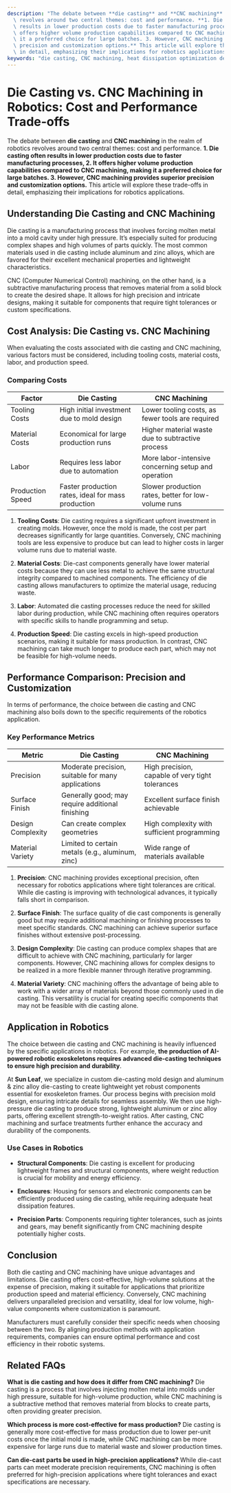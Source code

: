 ```yaml
---
description: "The debate between **die casting** and **CNC machining** in the realm of robotics\
  \ revolves around two central themes: cost and performance. **1. Die casting often\
  \ results in lower production costs due to faster manufacturing processes, 2. It\
  \ offers higher volume production capabilities compared to CNC machining, making\
  \ it a preferred choice for large batches. 3. However, CNC machining provides superior\
  \ precision and customization options.** This article will explore these trade-offs\
  \ in detail, emphasizing their implications for robotics applications."
keywords: "die casting, CNC machining, heat dissipation optimization design, die-cast aluminum"
---
```

# Die Casting vs. CNC Machining in Robotics: Cost and Performance Trade-offs

The debate between **die casting** and **CNC machining** in the realm of robotics revolves around two central themes: cost and performance. **1. Die casting often results in lower production costs due to faster manufacturing processes, 2. It offers higher volume production capabilities compared to CNC machining, making it a preferred choice for large batches. 3. However, CNC machining provides superior precision and customization options.** This article will explore these trade-offs in detail, emphasizing their implications for robotics applications.

## Understanding Die Casting and CNC Machining

Die casting is a manufacturing process that involves forcing molten metal into a mold cavity under high pressure. It’s especially suited for producing complex shapes and high volumes of parts quickly. The most common materials used in die casting include aluminum and zinc alloys, which are favored for their excellent mechanical properties and lightweight characteristics.

CNC (Computer Numerical Control) machining, on the other hand, is a subtractive manufacturing process that removes material from a solid block to create the desired shape. It allows for high precision and intricate designs, making it suitable for components that require tight tolerances or custom specifications.

## Cost Analysis: Die Casting vs. CNC Machining

When evaluating the costs associated with die casting and CNC machining, various factors must be considered, including tooling costs, material costs, labor, and production speed.

### Comparing Costs

| Factor                    | Die Casting                                      | CNC Machining                                  |
|--------------------------|--------------------------------------------------|------------------------------------------------|
| Tooling Costs            | High initial investment due to mold design      | Lower tooling costs, as fewer tools are required |
| Material Costs           | Economical for large production runs             | Higher material waste due to subtractive process   |
| Labor                    | Requires less labor due to automation            | More labor-intensive concerning setup and operation |
| Production Speed         | Faster production rates, ideal for mass production | Slower production rates, better for low-volume runs |

1. **Tooling Costs**: Die casting requires a significant upfront investment in creating molds. However, once the mold is made, the cost per part decreases significantly for large quantities. Conversely, CNC machining tools are less expensive to produce but can lead to higher costs in larger volume runs due to material waste.

2. **Material Costs**: Die-cast components generally have lower material costs because they can use less metal to achieve the same structural integrity compared to machined components. The efficiency of die casting allows manufacturers to optimize the material usage, reducing waste.

3. **Labor**: Automated die casting processes reduce the need for skilled labor during production, while CNC machining often requires operators with specific skills to handle programming and setup.

4. **Production Speed**: Die casting excels in high-speed production scenarios, making it suitable for mass production. In contrast, CNC machining can take much longer to produce each part, which may not be feasible for high-volume needs.

## Performance Comparison: Precision and Customization

In terms of performance, the choice between die casting and CNC machining also boils down to the specific requirements of the robotics application.

### Key Performance Metrics

| Metric                   | Die Casting                                       | CNC Machining                                   |
|-------------------------|--------------------------------------------------|------------------------------------------------|
| Precision                | Moderate precision, suitable for many applications| High precision, capable of very tight tolerances |
| Surface Finish          | Generally good; may require additional finishing | Excellent surface finish achievable              |
| Design Complexity       | Can create complex geometries                     | High complexity with sufficient programming      |
| Material Variety        | Limited to certain metals (e.g., aluminum, zinc) | Wide range of materials available               |

1. **Precision**: CNC machining provides exceptional precision, often necessary for robotics applications where tight tolerances are critical. While die casting is improving with technological advances, it typically falls short in comparison.

2. **Surface Finish**: The surface quality of die cast components is generally good but may require additional machining or finishing processes to meet specific standards. CNC machining can achieve superior surface finishes without extensive post-processing.

3. **Design Complexity**: Die casting can produce complex shapes that are difficult to achieve with CNC machining, particularly for larger components. However, CNC machining allows for complex designs to be realized in a more flexible manner through iterative programming.

4. **Material Variety**: CNC machining offers the advantage of being able to work with a wider array of materials beyond those commonly used in die casting. This versatility is crucial for creating specific components that may not be feasible with die casting alone.

## Application in Robotics

The choice between die casting and CNC machining is heavily influenced by the specific applications in robotics. For example, **the production of AI-powered robotic exoskeletons requires advanced die-casting techniques to ensure high precision and durability**. 

At **Sun Leaf**, we specialize in custom die-casting mold design and aluminum & zinc alloy die-casting to create lightweight yet robust components essential for exoskeleton frames. Our process begins with precision mold design, ensuring intricate details for seamless assembly. We then use high-pressure die casting to produce strong, lightweight aluminum or zinc alloy parts, offering excellent strength-to-weight ratios. After casting, CNC machining and surface treatments further enhance the accuracy and durability of the components.

### Use Cases in Robotics

- **Structural Components**: Die casting is excellent for producing lightweight frames and structural components, where weight reduction is crucial for mobility and energy efficiency.
  
- **Enclosures**: Housing for sensors and electronic components can be efficiently produced using die casting, while requiring adequate heat dissipation features.

- **Precision Parts**: Components requiring tighter tolerances, such as joints and gears, may benefit significantly from CNC machining despite potentially higher costs.

## Conclusion

Both die casting and CNC machining have unique advantages and limitations. Die casting offers cost-effective, high-volume solutions at the expense of precision, making it suitable for applications that prioritize production speed and material efficiency. Conversely, CNC machining delivers unparalleled precision and versatility, ideal for low volume, high-value components where customization is paramount.

Manufacturers must carefully consider their specific needs when choosing between the two. By aligning production methods with application requirements, companies can ensure optimal performance and cost efficiency in their robotic systems.

## Related FAQs

**What is die casting and how does it differ from CNC machining?**
Die casting is a process that involves injecting molten metal into molds under high pressure, suitable for high-volume production, while CNC machining is a subtractive method that removes material from blocks to create parts, often providing greater precision.

**Which process is more cost-effective for mass production?**
Die casting is generally more cost-effective for mass production due to lower per-unit costs once the initial mold is made, while CNC machining can be more expensive for large runs due to material waste and slower production times.

**Can die-cast parts be used in high-precision applications?**
While die-cast parts can meet moderate precision requirements, CNC machining is often preferred for high-precision applications where tight tolerances and exact specifications are necessary.
